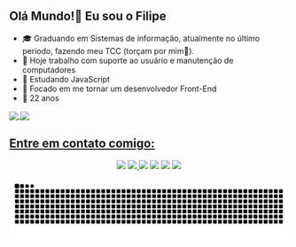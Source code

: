 ## Olá Mundo!👋 Eu sou o Filipe

- 🎓 Graduando em Sistemas de informação, atualmente no último período, fazendo meu TCC (torçam por mim🙏).
- 🔭 Hoje trabalho com suporte ao usuário e manutenção de computadores
- 🌱 Estudando JavaScript
- 🔎 Focado em me tornar um desenvolvedor Front-End
- 🍰 22 anos

<div>
  <a href="https://github.com/Filipegsn">
  <img height="180em"   align="center" src="https://github-readme-stats.vercel.app/api?username=Filipegsn&show_icons=true&theme=dark&include_all_commits=true&count_private=true"/>
  <img height="180em"  align="center" src="https://github-readme-stats.vercel.app/api/top-langs/?username=Filipegsn&&layout=compact&hide=shell&theme=dark"/>
</div>

 ## Entre em contato comigo:

<div align="center">  
  <a href="mailto:filipegsnascimento@gmail.com" target="_blank"><img src="https://img.shields.io/badge/Gmail-D14836?style=for-the-badge&logo=gmail&logoColor=white" target="_blank"></a>
  <a href="https://www.linkedin.com/in/filipe-nascimento-577612180/" target="_blank"><img src="https://img.shields.io/badge/LinkedIn-0077B5?style=for-the-badge&logo=linkedin&logoColor=white" target="_blank">   </a>
  <a href="https://github.com/Filipegsn" target="_blank"><img src="https://img.shields.io/badge/GitHub-100000?style=for-the-badge&logo=github&logoColor=white" target="_blank"></a>
  <a href="https://www.instagram.com/filipegsn/" target="_blank"><img src="https://img.shields.io/badge/Instagram-E4405F?style=for-the-badge&logo=instagram&logoColor=white" target="_blank"></a>
  <a href="https://steamcommunity.com/profiles/76561198428168695/" target="_blank"><img src="https://img.shields.io/badge/Steam-000000?style=for-the-badge&logo=steam&logoColor=white" target="_blank"></a>
  <a href="https://open.spotify.com/user/4u0o7ufjb3z4ep55lyr5ao4dn?si=34aea7c842e44195" target="_blank"><img src="https://img.shields.io/badge/Spotify-1ED760?&style=for-the-badge&logo=spotify&logoColor=white" target="_blank"></a>
</div>
  
  
<div  align="center"> 

  ![Snake animation](https://github.com/filipegsn/filipegsn/blob/output/github-contribution-grid-snake.svg)
 
</div>
